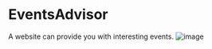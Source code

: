 # EventsAdvisor
A website can provide you with interesting events.
![image](https://github.com/zhedoubushishi/EventsAdvisor/blob/master/1.png)
